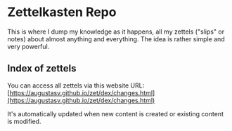 # Zettelkasten Repo
This is where I dump my knowledge as it happens, all my zettels ("slips" or notes) about almost anything and everything. The idea is rather simple and very powerful. 

## Index of zettels
You can access all zettels via this website URL: [https://augustasv.github.io/zet/dex/changes.html](https://augustasv.github.io/zet/dex/changes.html) 

It's automatically updated when new content is created or existing content is modified.
